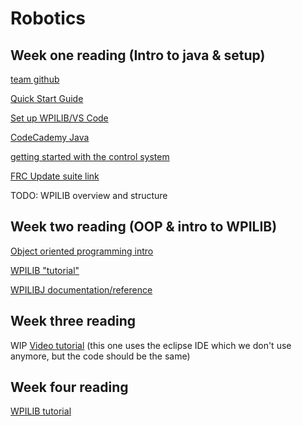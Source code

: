 # Robotics
## Week one reading (Intro to java & setup)

[team github](https://github.com/FRC3407)

[Quick Start Guide](https://gist.github.com/keltono/cebfbbba6dc60ddd800ec1d27ff6fb24)

[Set up WPILIB/VS Code](http://wpilib.screenstepslive.com/s/currentCS/m/79833)

[CodeCademy Java](https://www.codecademy.com/learn/learn-java)

[getting started with the control system](https://wpilib.screenstepslive.com/s/currentCS/m/getting_started/c/86641)

[FRC Update suite link](https://wpilib.screenstepslive.com/s/currentCS/m/getting_started/l/599670-installing-the-frc-update-suite-all-languages)

TODO: WPILIB overview and structure 

## Week two reading (OOP & intro to WPILIB) 
[Object oriented programming intro](https://goo.gl/mK4zRZ)

[WPILIB "tutorial"](https://wpilib.screenstepslive.com/s/currentCS/m/java)

[WPILIBJ documentation/reference](http://first.wpi.edu/FRC/roborio/release/docs/java/)
## Week three reading
WIP 
[Video tutorial](https://www.youtube.com/watch?v=WO-FAKuhpNs) (this one uses the eclipse IDE which we don't use anymore, but the code should be the same)

## Week four reading

[WPILIB tutorial](https://wpilib.screenstepslive.com/s/currentCS/m/java)

